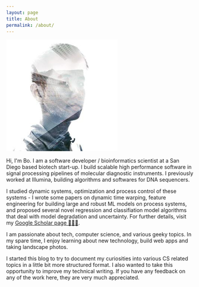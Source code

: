 ```yaml
---
layout: page
title: About
permalink: /about/
---
```


<img class="profile-pic" src="/assets/images/avatar_small.jpg">

Hi, I'm Bo. I am a software developer / bioinformatics scientist at a San Diego based biotech start-up. I build scalable high performance software in signal processing pipelines of molecular diagnostic instruments. I previously worked at Illumina, building algorithms and softwares for DNA sequencers.

I studied dynamic systems, optimization and process control of these systems - I wrote some papers on dynamic time warping, feature engineering for building large and robust ML models on process systems, and proposed several novel regression and classifiation model algorithms that deal with model degradation and uncertainty. For further details, visit my [Google Scholar page 🧑🏻‍🎓](https://scholar.google.com/citations?user=-4OgD_EAAAAJ&hl=en&authuser=1). 

I am passionate about tech, computer science, and various geeky topics. In my spare time, I enjoy learning about new technology, build web apps and taking landscape photos.

I started this blog to try to document my curiosities into various CS related topics in a little bit more structured format. I also wanted to take this opportunity to improve my technical writing. If you have any feedback on any of the work here, they are very much appreciated.